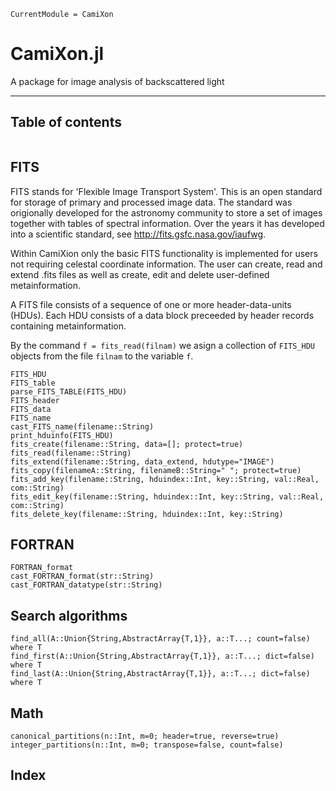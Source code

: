 ```@meta
CurrentModule = CamiXon
```

# CamiXon.jl

A package for image analysis of backscattered light

---
## Table of contents

```@contents
```

## FITS

FITS stands for 'Flexible Image Transport System'. This is an open standard for storage of primary and processed image data. 
The standard was origionally developed for the astronomy community to store a set of images together with tables of spectral information.
Over the years it has developed into a scientific standard, see http://fits.gsfc.nasa.gov/iaufwg.

Within CamiXion only the basic FITS functionality is implemented for users not requiring celestal coordinate information.
The user can create, read and extend .fits files as well as create, edit and delete user-defined metainformation.

A FITS file consists of a sequence of one or more header-data-units (HDUs). 
Each HDU consists of a data block preceeded by header records containing metainformation.

By the command `f = fits_read(filnam)` we asign a collection of `FITS_HDU` objects from the file `filnam` to the variable `f`.


```@docs
FITS_HDU
FITS_table
parse_FITS_TABLE(FITS_HDU)
FITS_header
FITS_data
FITS_name
cast_FITS_name(filename::String)
print_hduinfo(FITS_HDU)
fits_create(filename::String, data=[]; protect=true)
fits_read(filename::String)
fits_extend(filename::String, data_extend, hdutype="IMAGE") 
fits_copy(filenameA::String, filenameB::String=" "; protect=true)
fits_add_key(filename::String, hduindex::Int, key::String, val::Real, com::String)
fits_edit_key(filename::String, hduindex::Int, key::String, val::Real, com::String)
fits_delete_key(filename::String, hduindex::Int, key::String)
```

## FORTRAN 

```@docs
FORTRAN_format
cast_FORTRAN_format(str::String)
cast_FORTRAN_datatype(str::String)
```

## Search algorithms

```@docs
find_all(A::Union{String,AbstractArray{T,1}}, a::T...; count=false)  where T
find_first(A::Union{String,AbstractArray{T,1}}, a::T...; dict=false)  where T
find_last(A::Union{String,AbstractArray{T,1}}, a::T...; dict=false)  where T
```

## Math

```@docs
canonical_partitions(n::Int, m=0; header=true, reverse=true)
integer_partitions(n::Int, m=0; transpose=false, count=false)
```

## Index

```@index
```
